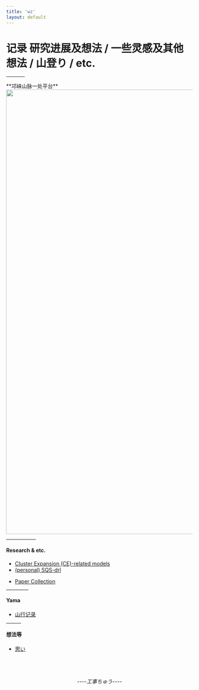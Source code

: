 ```yaml
---
title: 'wz'
layout: default
---
```

<h1>记录 研究进展及想法 / 一些灵感及其他想法 / 山登り / etc.</h1>
<hr style="width:50px;text-align:left;margin-left:0">
**邛崃山脉一处平台**

<img src="https://drive.google.com/thumbnail?id=12-iR0veHRy9B4DUs5Xw5k5AzEfg0GxLk&sz=w1600" width="1200px"/>
<hr style="width:80px;text-align:left;margin-left:0">
<h4>Research & etc.</h4>

- [Cluster Expansion (CE)-related models](https://wzetto.github.io/wz369.github.io/Research_etc/MSAD/research_on_MSAD.html)<br>
- [(personal) SQS-drl](https://shinkansen2.jr-central.co.jp/)<br>
<!-- https://wzetto.github.io/wz369.github.io/Research_etc/SQS_drl/Introduction.html -->
- [Paper Collection](https://wzetto.github.io/wz369.github.io/Research_etc/PaperCollect/main.html)
<hr style="width:60px;text-align:left;margin-left:0">
<h4>Yama</h4>

- [山行记录](https://wzetto.github.io/wz369.github.io/yamanobo/yamanobo.html)
<hr style="width:40px;text-align:left;margin-left:0">
<h4>想法等</h4>

- [思い](https://wzetto.github.io/wz369.github.io/omoi_main/omoi.html)
<!-- <hr style="width:20px;text-align:left;margin-left:0"> -->
<br>
<br>
<h6 style="text-align:center">----工事ちゅう----</h6>

<!-- <hr style="width:10px;text-aligh:left;margin-left:0"> -->
<!-- Till 2023.2.24, view from room 732 -->
<!-- <p align="center">
  <img data-gifffer="https://wzetto.github.io/wz369.github.io/images/yuyake/outside.gif"
       width="450px">
</p> -->

